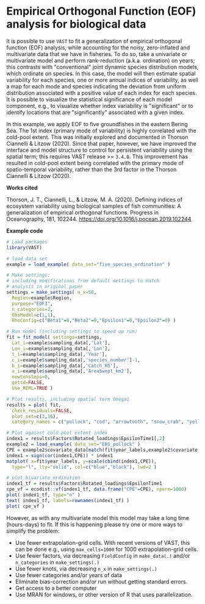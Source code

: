 
# Empirical Orthogonal Function (EOF) analysis for biological data

It is possible to use `VAST` to fit a generalization of empirical orthogonal function (EOF) analysis, while accounting for the noisy, zero-inflated and multivariate data that we have in fisheries.  To do so, take a univariate or multivariate model and perform rank-reduction (a.k.a. ordination) on years; this contrasts with "conventional" joint dynamic species distribution models, which ordinate on species. In this case, the model will then estimate spatial variability for each species, one or more annual indices of variability, as well a map for each mode and species indicating the deviation from uniform distribution associated with a positive value of each index for each species.  It is possible to visualize the statistical significance of each model component, e.g., to visualize whether index variability is "significant" or to identify locations that are "significantly" associated with a given index.

In this example, we apply EOF to five groundfishes in the eastern Bering Sea.  The 1st index (primary mode of variability) is highly correlated with the cold-pool extent. This was initially explored and documented in Thorson Ciannelli & Litzow (2020). Since that paper, however, we have improved the interface and model structure to control for persistent variability using the spatial term; this requires VAST release >= `3.4.0`.  This improvement has resulted in cold-pool extent being correlated with the primary mode of spatio-temporal variability, rather than the 3rd factor in the Thorson Ciannelli & Litzow (2020).

**Works cited**

Thorson, J. T., Ciannelli, L., & Litzow, M. A. (2020). Defining indices of ecosystem variability using biological samples of fish communities: A generalization of empirical orthogonal functions. Progress in Oceanography, 181, 102244. https://doi.org/10.1016/j.pocean.2019.102244

**Example code**

```R
# Load packages
library(VAST)

# load data set
example = load_example( data_set="five_species_ordination" )

# Make settings:
# including modifications from default settings to match 
# analysis in original paper
settings = make_settings( n_x=50,
  Region=example$Region,
  purpose="EOF3",
  n_categories=2,
  ObsModel=c(1,1),
  RhoConfig=c("Beta1"=0,"Beta2"=0,"Epsilon1"=0,"Epsilon2"=0) )

# Run model (including settings to speed up run)
fit = fit_model( settings=settings,
  Lat_i=example$sampling_data[,'Lat'],
  Lon_i=example$sampling_data[,'Lon'],
  t_i=example$sampling_data[,'Year'],
  c_i=example$sampling_data[,'species_number']-1,
  b_i=example$sampling_data[,'Catch_KG'],
  a_i=example$sampling_data[,'AreaSwept_km2'],
  newtonsteps=0,
  getsd=FALSE,
  Use_REML=TRUE )

# Plot results, including spatial term Omega1
results = plot( fit,
  check_residuals=FALSE,
  plot_set=c(3,16),
  category_names = c("pollock", "cod", "arrowtooth", "snow_crab", "yellowfin") )

# Plot against cold-pool extent index
index1 = results$Factors$Rotated_loadings$EpsilonTime1[,2]
example2 = load_example( data_set="EBS_pollock" )
CPE = example2$covariate_data[match(fit$year_labels,example2$covariate_data$Year),'AREA_SUM_KM2_LTE2']
index1 = sign(cor(index1,CPE)) * index1
matplot( x=fit$year_labels, y=scale(cbind(index1,CPE)),
  type="l", lty="solid", col=c("blue","black"), lwd=2 )

# plot bivariate ordination
index1_tf = results$Factors$Rotated_loadings$EpsilonTime1
cpe_vf = ecodist::vf(index1_tf, data.frame("CPE"=CPE), nperm=1000)
plot( index1_tf, type="n" )
text( index1_tf, labels=rownames(index1_tf) )
plot( cpe_vf )
```

However, as with any multivariate model this model may take a long time (hours-days) to fit.  If this is happening please try one or more ways to simplify the problem:

* Use fewer extrapolation-grid cells.  With recent versions of VAST, this can be done e.g., using `max_cells=1000` for 1000 extrapolation-grid cells.
* Use fewer factors, via decreasing `FieldConfig` in `make_data(.)` and/or `n_categories` in `make_settings(.)`
* Use fewer knots, via decreasing `n_x` in `make_settings(.)`
* Use fewer categories and/or years of data
* Eliminate bias-correction and/or run without getting standard errors.  
* Get access to a better computer
* Use MRAN for windows, or other version of R that uses parallelization.